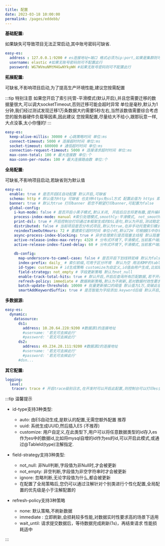 ```yaml
---
title: 配置
date: 2023-03-18 10:00:00
permalink: /pages/eddebb/
---
```

**基础配置:** 

如果缺失可导致项目无法正常启动,其中账号密码可缺省.

```yaml
easy-es:
  address : 127.0.0.1:9200 # es连接地址+端口 格式必须为ip:port,如果是集群则可用逗号隔开
  username: elastic #如果无账号密码则可不配置此行
  password: WG7WVmuNMtM4GwNYkyWH #如果无账号密码则可不配置此行 
```

**拓展配置:**

可缺省,不影响项目启动,为了提高生产环境性能,建议您按需配置

:::tip 特别注意
如果您开启了索引托管-平滑模式(默认开启),并且您需要迁移的数据量很大,可以调大socketTimeout,否则迁移可能会超时异常
单位是毫秒,默认为1分钟,我们经过测试发现迁移1万条数据大约需要5秒左右,当然该数值需要综合考虑您的服务器硬件负载等因素,因此建议
您按需配置,尽量给大不给小,跟那玩意一样,大点没事,太小你懂的!
:::

```yaml
easy-es:
  keep-alive-millis: 30000 # 心跳策略时间 单位:ms
  connect-timeout: 5000 # 连接超时时间 单位:ms
  socket-timeout: 600000 # 通信超时时间 单位:ms 
  connection-request-timeout: 5000 # 连接请求超时时间 单位:ms
  max-conn-total: 100 # 最大连接数 单位:个
  max-conn-per-route: 100 # 最大连接路由数 单位:个
```

**全局配置:**

可缺省,不影响项目启动,若缺省则为默认值

```yaml
easy-es:
  enable: true # 是否开启EE自动配置 默认开启,可缺省
  schema: http # 默认值为http 可缺省 也支持https免ssl方式 配置此值为 https 即可
  banner: true # 默认为true 打印banner 若您不期望打印banner,可配置为false
  global-config:
    i-kun-mode: false # 是否开启小黑子模式,默认关闭, 开启后日志将更有趣,提升编码乐趣,仅供娱乐,切勿用于其它任何用途
    process-index-mode: manual #索引处理模式,smoothly:平滑模式, not_smoothly:非平滑模式, manual:手动模式,,默认开启此模式
    print-dsl: true # 开启控制台打印通过本框架生成的DSL语句,默认为开启,测试稳定后的生产环境建议关闭,以提升少量性能
    distributed: false # 当前项目是否分布式项目,默认为true,在非手动托管索引模式下,若为分布式项目则会获取分布式锁,非分布式项目只需synchronized锁.
    reindexTimeOutHours: 72 # 重建索引超时时间 单位小时,默认72H 可根据ES中存储的数据量调整
    async-process-index-blocking: true # 异步处理索引是否阻塞主线程 默认阻塞 数据量过大时调整为非阻塞异步进行 项目启动更快
    active-release-index-max-retry: 4320 # 分布式环境下,平滑模式,当前客户端激活最新索引最大重试次数,若数据量过大,重建索引数据迁移时间超过4320/60=72H,可调大此参数值,此参数值决定最大重试次数,超出此次数后仍未成功,则终止重试并记录异常日志
    active-release-index-fixed-delay: 60 # 分布式环境下,平滑模式,当前客户端激活最新索引最大重试次数 分布式环境下,平滑模式,当前客户端激活最新索引重试时间间隔 若您期望最终一致性的时效性更高,可调小此值,但会牺牲一些性能
    
    db-config:
      map-underscore-to-camel-case: false # 是否开启下划线转驼峰 默认为false
      index-prefix: daily_ # 索引前缀,可用于区分环境  默认为空 用法和MP的tablePrefix一样的作用和用法
      id-type: customize # id生成策略 customize为自定义,id值由用户生成,比如取MySQL中的数据id,如缺省此项配置,则id默认策略为es自动生成
      field-strategy: not_empty # 字段更新策略 默认为not_null
      enable-track-total-hits: true # 默认开启,开启后查询所有匹配数据,若不开启,会导致无法获取数据总条数,其它功能不受影响,若查询数量突破1W条时,需要同步调整@IndexName注解中的maxResultWindow也大于1w,并重建索引后方可在后续查询中生效(不推荐,建议分页查询).
      refresh-policy: immediate # 数据刷新策略,默认为不刷新,若对数据时效性要求比较高,可以调整为immediate,但性能损耗高,也可以调整为折中的wait_until
      batch-update-threshold: 10000 # 批量更新接口的阈值 默认值为1万,突破此值需要同步调整enable-track-total-hits=true,@IndexName.maxResultWindow > 1w,并重建索引.
      smartAddKeywordSuffix: true # 是否智能为字段添加.keyword后缀 默认开启,开启后会根据当前字段的索引类型及当前查询类型自动推断本次查询是否需要拼接.keyword后缀
```

**多数据源:**

```yaml
easy-es:
  dynamic:
    datasource:
      ds1:
        address: 10.20.64.228:9200 #数据源1的连接地址
        #username: '若无可去掉此行'
        #password: '若无可去掉此行'
      ds2:
        address: 49.234.28.111:9200 #数据源2的连接地址
        #username: '若无可去掉此行'
        #password: '若无可去掉此行'
      #dsn...
```

**其它配置:**

```yaml
logging:
  level:
   tracer: trace # 开启trace级别日志,在开发时可以开启此配置,则控制台可以打印es全部请求信息及DSL语句,为了避免重复,开启此项配置后,可以将EE的print-dsl设置为false.
```
:::tip 温馨提示

- id-type支持3种类型:
    - auto: 由ES自动生成,是默认的配置,无需您额外配置 推荐
    - uuid: 系统生成UUID,然后插入ES (不推荐)
    - customize: 用户自定义,在此类型下,用户可以将任意数据类型的id存入es作为es中的数据id,比如将mysql自增的id作为es的id,可以开启此模式,或通过@TableId(type)注解指定.

- field-strategy支持3种类型:
    - not_null: 非Null判断,字段值为非Null时,才会被更新
    - not_empty: 非空判断,字段值为非空字符串时才会被更新
    - ignore: 忽略判断,无论字段值为什么,都会被更新
    - 在配置了全局策略后,您仍可以通过注解针对个别类进行个性化配置,全局配置的优先级是小于注解配置的
- refresh-policy支持3种策略
    - none: 默认策略,不刷新数据
    - immediate : 立即刷新,会损耗较多性能,对数据实时性要求高的场景下适用
    - wait_until: 请求提交数据后，等待数据完成刷新(1s)，再结束请求 性能损耗适中

:::
